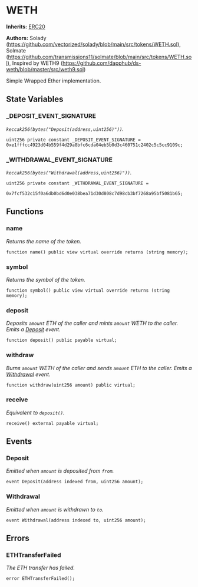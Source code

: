 # WETH
**Inherits:**
[ERC20](/lib/solady/ext/wake/weird/Bytes32Metadata.sol/contract.ERC20.md)

**Authors:**
Solady (https://github.com/vectorized/solady/blob/main/src/tokens/WETH.sol), Solmate (https://github.com/transmissions11/solmate/blob/main/src/tokens/WETH.sol), Inspired by WETH9 (https://github.com/dapphub/ds-weth/blob/master/src/weth9.sol)

Simple Wrapped Ether implementation.


## State Variables
### _DEPOSIT_EVENT_SIGNATURE
*`keccak256(bytes("Deposit(address,uint256)"))`.*


```solidity
uint256 private constant _DEPOSIT_EVENT_SIGNATURE = 0xe1fffcc4923d04b559f4d29a8bfc6cda04eb5b0d3c460751c2402c5c5cc9109c;
```


### _WITHDRAWAL_EVENT_SIGNATURE
*`keccak256(bytes("Withdrawal(address,uint256)"))`.*


```solidity
uint256 private constant _WITHDRAWAL_EVENT_SIGNATURE =
    0x7fcf532c15f0a6db0bd6d0e038bea71d30d808c7d98cb3bf7268a95bf5081b65;
```


## Functions
### name

*Returns the name of the token.*


```solidity
function name() public view virtual override returns (string memory);
```

### symbol

*Returns the symbol of the token.*


```solidity
function symbol() public view virtual override returns (string memory);
```

### deposit

*Deposits `amount` ETH of the caller and mints `amount` WETH to the caller.
Emits a [Deposit](/lib/solady/src/tokens/WETH.sol/contract.WETH.md#deposit) event.*


```solidity
function deposit() public payable virtual;
```

### withdraw

*Burns `amount` WETH of the caller and sends `amount` ETH to the caller.
Emits a [Withdrawal](/lib/solady/src/tokens/WETH.sol/contract.WETH.md#withdrawal) event.*


```solidity
function withdraw(uint256 amount) public virtual;
```

### receive

*Equivalent to `deposit()`.*


```solidity
receive() external payable virtual;
```

## Events
### Deposit
*Emitted when `amount` is deposited from `from`.*


```solidity
event Deposit(address indexed from, uint256 amount);
```

### Withdrawal
*Emitted when `amount` is withdrawn to `to`.*


```solidity
event Withdrawal(address indexed to, uint256 amount);
```

## Errors
### ETHTransferFailed
*The ETH transfer has failed.*


```solidity
error ETHTransferFailed();
```

